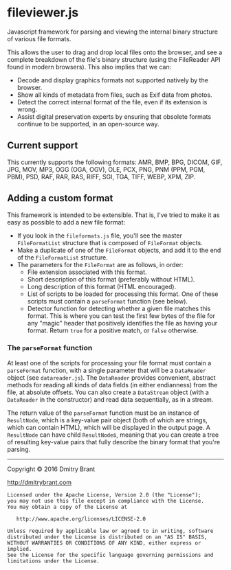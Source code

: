 # fileviewer.js
Javascript framework for parsing and viewing the internal binary structure of various file formats.

This allows the user to drag and drop local files onto the browser, and see a complete breakdown of the file's binary structure (using the FileReader API found in modern browsers). This also implies that we can:
- Decode and display graphics formats not supported natively by the browser.
- Show all kinds of metadata from files, such as Exif data from photos.
- Detect the correct internal format of the file, even if its extension is wrong.
- Assist digital preservation experts by ensuring that obsolete formats continue to be supported, in an open-source way.

## Current support

This currently supports the following formats: AMR, BMP, BPG, DICOM, GIF, JPG, MOV, MP3, OGG (OGA, OGV), OLE, PCX, PNG, PNM (PPM, PGM, PBM), PSD, RAF, RAR, RAS, RIFF, SGI, TGA, TIFF, WEBP, XPM, ZIP.

## Adding a custom format

This framework is intended to be extensible. That is, I've tried to make it as easy as possible to add a new file format:
- If you look in the `fileformats.js` file, you'll see the master `FileFormatList` structure that is composed of `FileFormat` objects.
- Make a duplicate of one of the `FileFormat` objects, and add it to the end of the `FileFormatList` structure.
- The parameters for the `FileFormat` are as follows, in order:
    - File extension associated with this format.
    - Short description of this format (preferably without HTML).
    - Long description of this format (HTML encouraged).
    - List of scripts to be loaded for processing this format. One of these scripts must contain a `parseFormat` function (see below).
    - Detector function for detecting whether a given file matches this format. This is where you can test the first few bytes of the file for any "magic" header that positively identifies the file as having your format. Return `true` for a positive match, or `false` otherwise.

### The `parseFormat` function

At least one of the scripts for processing your file format must contain a `parseFormat` function, with a single parameter that will be a `DataReader` object (see `datareader.js`).
The `DataReader` provides convenient, abstract methods for reading all kinds of data fields (in either endianness) from the file, at absolute offsets. You can also create a `DataStream` object (with a `DataReader` in the constructor) and read data sequentially, as in a stream.

The return value of the `parseFormat` function must be an instance of `ResultNode`, which is a key-value pair object (both of which are strings, which can contain HTML), which will be displayed in the output page. A `ResultNode` can have child `ResultNode`s, meaning that you can create a tree of resulting key-value pairs that fully describe the binary format that you're parsing.

----

Copyright &copy; 2016 Dmitry Brant

http://dmitrybrant.com

    Licensed under the Apache License, Version 2.0 (the "License");
    you may not use this file except in compliance with the License.
    You may obtain a copy of the License at

       http://www.apache.org/licenses/LICENSE-2.0

    Unless required by applicable law or agreed to in writing, software
    distributed under the License is distributed on an "AS IS" BASIS,
    WITHOUT WARRANTIES OR CONDITIONS OF ANY KIND, either express or implied.
    See the License for the specific language governing permissions and
    limitations under the License.
